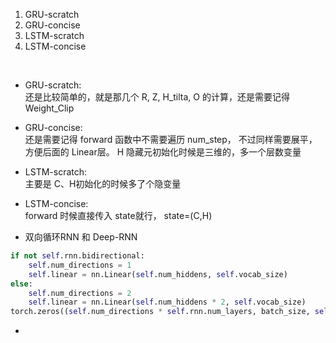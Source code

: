 1. GRU-scratch
2. GRU-concise
3. LSTM-scratch
4. LSTM-concise

<br/>

- GRU-scratch:  
还是比较简单的，就是那几个 R, Z, H_tilta, O 的计算，还是需要记得 Weight_Clip

- GRU-concise:  
还是需要记得 forward 函数中不需要遍历 num_step， 不过同样需要展平，
方便后面的 Linear层。 H 隐藏元初始化时候是三维的，多一个层数变量

- LSTM-scratch:  
主要是 C、H初始化的时候多了个隐变量

- LSTM-concise:  
forward 时候直接传入 state就行， state=(C,H)

- 双向循环RNN 和 Deep-RNN
```python
if not self.rnn.bidirectional:
    self.num_directions = 1
    self.linear = nn.Linear(self.num_hiddens, self.vocab_size)
else:
    self.num_directions = 2
    self.linear = nn.Linear(self.num_hiddens * 2, self.vocab_size)
torch.zeros((self.num_directions * self.rnn.num_layers, batch_size, self.num_hiddens)
```
- 

